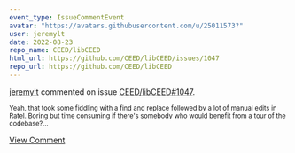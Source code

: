 ```yaml
---
event_type: IssueCommentEvent
avatar: "https://avatars.githubusercontent.com/u/25011573?"
user: jeremylt
date: 2022-08-23
repo_name: CEED/libCEED
html_url: https://github.com/CEED/libCEED/issues/1047
repo_url: https://github.com/CEED/libCEED
---
```


<a href='https://github.com/jeremylt' target='_blank'>jeremylt</a> commented on issue <a href='https://github.com/CEED/libCEED/issues/1047' target='_blank'>CEED/libCEED#1047</a>.

<small>Yeah, that took some fiddling with a find and replace followed by a lot of manual edits in Ratel. Boring but time consuming if there's somebody who would benefit from a tour of the codebase?...</small>

<a href='https://github.com/CEED/libCEED/issues/1047' target='_blank'>View Comment</a>